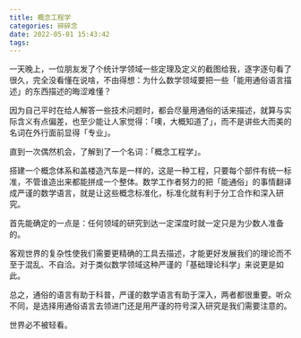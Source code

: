 ```yaml
---
title: 概念工程学
categories: 碎碎念
date: 2022-05-01 15:43:42
tags:
---
```



一天晚上，一位朋友发了个统计学领域一些定理及定义的截图给我，逐字逐句看了很久，完全没看懂在说啥，不由得想：为什么数学领域要把一些「能用通俗语言描述」的东西描述的晦涩难懂？

因为自己平时在给人解答一些技术问题时，都会尽量用通俗的话来描述，就算与实际含义有点偏差，也至少能让人家觉得：「噢，大概知道了」，而不是讲些大而美的名词在外行面前显得「专业」。

直到一次偶然机会，了解到了一个名词：「概念工程学」。

搭建一个概念体系和盖楼造汽车是一样的，这是一种工程，只要每个部件有统一标准，不管谁造出来都能拼成一个整体。数学工作者努力的把「能通俗」的事情翻译成严谨的数学语言，就是让这些概念标准化，标准化就有利于分工合作和深入研究。

首先能确定的一点是：任何领域的研究到达一定深度时就一定只是为少数人准备的。

客观世界的复杂性使我们需要更精确的工具去描述，才能更好发展我们的理论而不至于混乱、不自洽。对于类似数学领域这种严谨的「基础理论科学」来说更是如此。

总之，通俗的语言有助于科普，严谨的数学语言有助于深入，两者都很重要。听众不同，是选择用通俗语言去领进门还是用严谨的符号深入研究是我们需要注意的。

世界必不被轻看。

